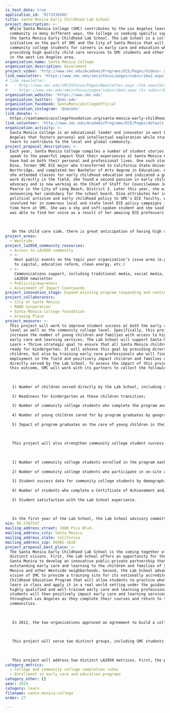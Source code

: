 ```yaml
---
is_test_data: true
application_id: '9173236266'
title: Santa Monica Early Childhood Lab School
project_description: >-
  While Santa Monica College (SMC) contributes to the Los Angeles learning
  community in many different ways, the College is seeking specific support for
  the Santa Monica Early Childhood Lab School. The Lab School is a collaborative
  initiative on the part of SMC and the City of Santa Monica that will prepare
  community college students for careers in early care and education while
  providing high quality child care services to SMC students and other families
  in the west Los Angeles area.
organization_name: Santa Monica College
organization_description: Government
project_video: 'http://www.smc.edu/AcademicPrograms/ECE/Pages/Videos-.aspx'
link_newsletter: 'https://www.smc.edu/smcinfocus/pages/subscribe2.aspx'
# link_newsletter:
#   - http://www.smc.edu/SMCInFocus/Pages/Newsletter.aspx (the newsletter)
#   - https://www.smc.edu/smcinfocus/pages/subscribe2.aspx (to subscribe) 
organization_website: 'https://www.smc.edu'
organization_twitter: '@smc.edu'
organization_facebook: SantaMonicaCollegeOfficial
organization_instagram: '@smcedu'
link_donate: >-
  https://santamonicacollegefoundation.org/santa-monica-early-childhood-lab-school.php
link_volunteer: 'http://www.smc.edu/AcademicPrograms/ECE/Pages/default.aspx'
organization_activity: >-
  Santa Monica College is an educational leader and innovator in west Los
  Angeles that fosters personal and intellectual exploration while students
  learn to contribute to the local and global community.
project_proposal_description: >-
  Each year, Santa Monica College compiles a number of student stories that
  speak to the powerful impact that their experiences at Santa Monica College
  have had on both their personal and professional lives. One such student is
  Dina, former SMC ECE major who transferred to California State University,
  Northridge, and completed her Bachelor of Arts degree in Education. Although
  she attended classes for early childhood education and indicated a goal to
  work directly in the field, she found a second passion in early childhood
  advocacy and is now working as the Chief of Staff for Councilwoman Jeannine
  Pearce in the City of Long Beach, District 2. Later this year, she will be
  announcing her candidacy for the school board. Dina attributes her interest in
  political activism and early childhood policy to SMC’s ECE faculty, who
  involved her in numerous local and state level ECE policy campaigns in her
  time here at SMC. She was a shy and soft-spoken student and she said that she
  was able to find her voice as a result of her amazing ECE professors support. 
   
   
   
   On the child care side, there is great anticipation of having high quality, full-time infant, toddler and preschool care and education. For example, the many workers who have jobs in Santa Monica’s hotels and other hospitality related businesses, look forward to having a trusted program for their children near their jobs. The local union representing hotel workers has expressed how helpful the Early Childhood Lab School will be when it opens in fall 2020 and beyond. Furthermore, there is interest among the Lab School advisory committee for the Lab School to serve not only as a model for other communities but to share its knowledge and expertise throughout the region, and in fact Growing Place has already begun inviting other educators and policymakers into its facility for networking and sharing.
project_areas:
  - Westside
project_la2050_community_resources:
  - Access to LA2050 community
  - >-
    Host public events on the topic your organization’s issue area (e.g. access
    to capital, education reform, clean energy, etc.) 
  - >-
    Communications support, including traditional media, social media, and
    LA2050 newsletter
  - Publicity/awareness
  - Assessment of Impact Countywide
project_innovation_stage: Expand existing program (expanding and continuing ongoing successful projects)
project_collaborators:
  - City of Santa Monica
  - RAND Corporation
  - Santa Monica College Foundation
  - Growing Place
project_measure: >-
  This project will work to improve student success at both the early childhood
  level as well as the community college level. Specifically, this project will
  increase the number of young children and families with access to high quality
  early care and learning services. The Lab School will support Santa Monica’s
  Learn + Thrive strategic goal to ensure that all Santa Monica children are
  ready for kindergarten. It will achieve this goal by providing direct care to
  children, but also by training early care professionals who will find
  employment in the field and positively impact children and families not
  directly served by the Lab School. To assess the impact of this project on
  this outcome, SMC will work with its partners to collect the following data:
   
   
   
   1) Number of children served directly by the Lab School, including socio-economic demographics of these children;
   
   2) Readiness for kindergarten as these children transition;
   
   3) Number of community college students who complete the program and enter the workforce;
   
   4) Number of young children cared for by program graduates by geographic location and socio-economic data; and
   
   5) Impact of program graduates on the care of young children in their places of employment, which may be assessed through parent/employer satisfaction surveys, child success data, and readiness for kindergarten.
   
   
   
   This project will also strengthen community college student success, focusing on completion. Santa Monica College offers one of the most successful early childhood education programs in the state, and this partnership with the City of Santa Monica to offer a Lab School in the community will only improve the program’s reputation. While the program enjoys a relatively high student success rate with more than 80% of students on average successfully completing their coursework each semester, there is a significant equity gap among student groups. The Lab School will help address these equity gaps by providing students with mentoring, support, observation, and hands-on training with early care professionals who are among the best in their field. The inclusion of culturally responsive, equity minded curriculum that connects theory with practice will help ensure that both community college students and low-income children and families, particularly those traditionally underrepresented in quality educational experiences at both the pre-school and postsecondary education level, obtain the skills and resources they need to be successful. To assess the impact of this project on this outcome, SMC will work with its partners to collect the following data:
   
   
   
   1) Number of community college students enrolled in the program each semester by socio-economic demographics;
   
   2) Number of community college students who participate in on-site activities in the Lab School by activity and demographic groups;
   
   3) Student success data for community college students by demographic groups, including course retention, successful course completion, program persistence, and program completion; and
   
   4) Number of students who complete a Certificate of Achievement and/or an Associate’s degree, earn or renew a child development permit, and/or transfer to a baccalaureate program within 6 years by student demographic groups;
   
   5) Student satisfaction with the Lab School experience.
   
   
   
   In the first year of the Lab School, the Lab School advisory committee will review this data on a semester basis to facilitate timely review and revision as the data indicates. However, as the Lab School enters the 2021-2022 academic year, program assessment will occur on an annual basis.
ein: 95-2767537
mailing_address_street: 1900 Pico Blvd.
mailing_address_city: Santa Monica
mailing_address_state: California
mailing_address_zip: 90405-1628
project_proposal_best_place: >-
  The Santa Monica Early Childhood Lab School is the coming together of two
  distinct visions. First, the Lab School offers an opportunity for the City of
  Santa Monica to develop an innovative public-private partnership that delivers
  outstanding early care and learning to the children and families of Santa
  Monica and other Westside neighborhoods. Second, the Lab School advances the
  vision of SMC to provide a training site for its nationally accredited Early
  Childhood Education Program that will allow students to practice what they
  learn in class and apply it in a real world setting under the guidance of
  highly qualified and well-trained early care and learning professionals. These
  students will then positively impact early care and learning services
  throughout Los Angeles as they complete their courses and return to their
  communities. 
   
   
   
   In 2012, the two organizations approved an agreement to build a college-managed center on land owned by the city in downtown Santa Monica, breaking ground in Spring 2018. SMC expects to open the facility in Fall 2020 and reach full operational status by January 2021, enrolling children from 12 weeks to age 5. SMC selected Growing Place, a nationally accredited non-profit child care provider to oversee the child care program. SMC and Growing Place staff and teachers will collaborate to align and strengthen their respective curricula and best practices, incorporating the principles and practices of Reggio Emilia to offer creative indoor and outdoor programming, including music, art, dramatic play, STEM, woodworking, and gardening to engage young children in education.
   
   
   
   This project will serve two distinct groups, including SMC students pursuing careers in early care and education and families in need of early care and education services. SMC’s ECE program enrolls more than 900 students annually. More than 70% of students represent underserved ethnic and racial groups, while more than 50% qualify for state and federal financial aid. The Lab School will serve up to 110 children annually who reflect the diversity of Los Angeles County. The Lab School will set aside a minimum of 15 percent of its slots for low- to middle-income families, including SMC student families and families who work in Santa Monica but may not live there, providing tuition assistance as necessary. 
   
   
   
   This project will address two distinct LA2050 metrices. First, the project will increase access to high quality early care and learning services by providing full-day, full-year early care and education services, including high demand infant care. Second, the Lab School will increase college completion rates by providing students with a highly creative, innovative, and supportive learning environment where they can actively apply their skills and interests. At least 90% of students will complete their personal program goals within six years, including certificate/degree completion, child development permit attainment/renewal, and/or transfer.
category_metrics:
  - College and community college completion rates
  - Enrollment in early care and education programs
category_other: []
year: 2019
category: learn
filename: santa-monica-college
order: 27

---
```

